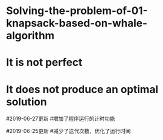 # Solving-the-problem-of-01-knapsack-based-on-whale-algorithm
# It is not perfect
# It does not produce an optimal solution


#2019-06-27更新
#增加了程序运行的计时功能

#2019-06-25更新
#减少了迭代次数，优化了运行时间
